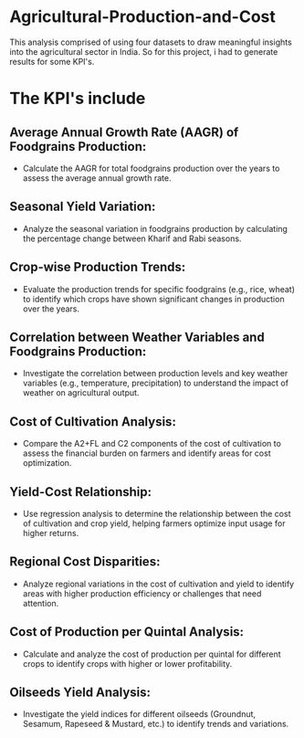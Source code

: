 # Agricultural-Production-and-Cost
This analysis comprised of using four datasets to draw meaningful insights into the agricultural sector in India.
So for this project, i had to generate results for some KPI's.

# The KPI's include

## Average Annual Growth Rate (AAGR) of Foodgrains Production:

* Calculate the AAGR for total foodgrains production over the years to assess the average annual growth rate.

## Seasonal Yield Variation:

* Analyze the seasonal variation in foodgrains production by calculating the percentage change between Kharif and Rabi seasons.

## Crop-wise Production Trends:

* Evaluate the production trends for specific foodgrains (e.g., rice, wheat) to identify which crops have shown significant changes in production over the years.

## Correlation between Weather Variables and Foodgrains Production:

* Investigate the correlation between production levels and key weather variables (e.g., temperature, precipitation) to understand the impact of weather on agricultural output.


## Cost of Cultivation Analysis:

* Compare the A2+FL and C2 components of the cost of cultivation to assess the financial burden on farmers and identify areas for cost optimization.

## Yield-Cost Relationship:

* Use regression analysis to determine the relationship between the cost of cultivation and crop yield, helping farmers optimize input usage for higher returns.

## Regional Cost Disparities:

* Analyze regional variations in the cost of cultivation and yield to identify areas with higher production efficiency or challenges that need attention.

## Cost of Production per Quintal Analysis:

* Calculate and analyze the cost of production per quintal for different crops to identify crops with higher or lower profitability.


## Oilseeds Yield Analysis:

* Investigate the yield indices for different oilseeds (Groundnut, Sesamum, Rapeseed & Mustard, etc.) to identify trends and variations.
